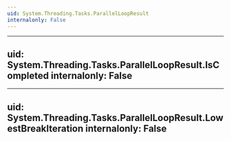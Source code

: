 ```yaml
---
uid: System.Threading.Tasks.ParallelLoopResult
internalonly: False
---
```


---
uid: System.Threading.Tasks.ParallelLoopResult.IsCompleted
internalonly: False
---

---
uid: System.Threading.Tasks.ParallelLoopResult.LowestBreakIteration
internalonly: False
---
